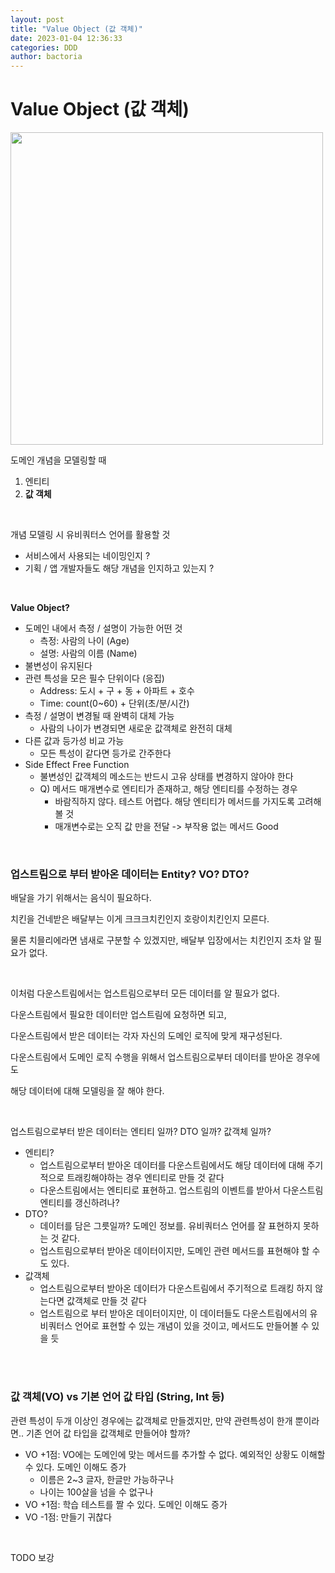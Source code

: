 ```yaml
---
layout: post
title: "Value Object (값 객체)"
date: 2023-01-04 12:36:33
categories: DDD
author: bactoria
---
```


# Value Object (값 객체)

<img src="https://user-images.githubusercontent.com/25674959/210389274-b436b4c4-e1d9-4e53-a553-1d9fdb4bcce7.png" width=500>

<br>

도메인 개념을 모델링할 때
1. 엔티티
2. **값 객체**

<br>

개념 모델링 시 유비쿼터스 언어를 활용할 것 

- 서비스에서 사용되는 네이밍인지 ?
- 기획 / 앱 개발자들도 해당 개념을 인지하고 있는지 ?

<br>

**Value Object?**
- 도메인 내에서 측정 / 설명이 가능한 어떤 것
  - 측정: 사람의 나이 (Age)
  - 설명: 사람의 이름 (Name)
- 불변성이 유지된다
- 관련 특성을 모은 필수 단위이다 (응집)
  - Address: 도시 + 구 + 동 + 아파트 + 호수
  - Time: count(0~60) + 단위(초/분/시간)
- 측정 / 설명이 변경될 때 완벽히 대체 가능
  - 사람의 나이가 변경되면 새로운 값객체로 완전히 대체
- 다른 값과 등가성 비교 가능
  - 모든 특성이 같다면 등가로 간주한다
- Side Effect Free Function
  - 불변성인 값객체의 메소드는 반드시 고유 상태를 변경하지 않아야 한다
  - Q) 메서드 매개변수로 엔티티가 존재하고, 해당 엔티티를 수정하는 경우
    - 바람직하지 않다. 테스트 어렵다. 해당 엔티티가 메서드를 가지도록 고려해볼 것
    - 매개변수로는 오직 값 만을 전달 -> 부작용 없는 메서드 Good

<br>

### 업스트림으로 부터 받아온 데이터는 Entity? VO? DTO?

배달을 가기 위해서는 음식이 필요하다. 

치킨을 건네받은 배달부는 이게 크크크치킨인지 호랑이치킨인지 모른다. 

물론 치믈리에라면 냄새로 구분할 수 있겠지만, 배달부 입장에서는 치킨인지 조차 알 필요가 없다.

<br>

이처럼 다운스트림에서는 업스트림으로부터 모든 데이터를 알 필요가 없다.

다운스트림에서 필요한 데이터만 업스트림에 요청하면 되고, 

다운스트림에서 받은 데이터는 각자 자신의 도메인 로직에 맞게 재구성된다.

다운스트림에서 도메인 로직 수행을 위해서 업스트림으로부터 데이터를 받아온 경우에도 

해당 데이터에 대해 모델링을 잘 해야 한다.

<br>

업스트림으로부터 받은 데이터는 엔티티 일까? DTO 일까? 값객체 일까? 

- 엔티티?
  - 업스트림으로부터 받아온 데이터를 다운스트림에서도 해당 데이터에 대해 주기적으로 트래킹해야하는 경우 엔티티로 만들 것 같다
  - 다운스트림에서는 엔티티로 표현하고. 업스트림의 이벤트를 받아서 다운스트림 엔티티를 갱신하려나?
- DTO?
  - 데이터를 담은 그릇일까? 도메인 정보를. 유비쿼터스 언어를 잘 표현하지 못하는 것 같다.
  - 업스트림으로부터 받아온 데이터이지만, 도메인 관련 메서드를 표현해야 할 수도 있다.
- 값객체
  - 업스트림으로부터 받아온 데이터가 다운스트림에서 주기적으로 트래킹 하지 않는다면 값객체로 만들 것 같다
  - 업스트림으로 부터 받아온 데이터이지만, 이 데이터들도 다운스트림에서의 유비쿼터스 언어로 표현할 수 있는 개념이 있을 것이고, 메서드도 만들어볼 수 있을 듯

<br>
<br>

### 값 객체(VO) vs 기본 언어 값 타입 (String, Int 등)

관련 특성이 두개 이상인 경우에는 값객체로 만들겠지만, 만약 관련특성이 한개 뿐이라면.. 기존 언어 값 타입을 값객체로 만들어야 할까?

- VO +1점: VO에는 도메인에 맞는 메서드를 추가할 수 없다. 예외적인 상황도 이해할 수 있다. 도메인 이해도 증가
  - 이름은 2~3 글자, 한글만 가능하구나
  - 나이는 100살을 넘을 수 없구나
- VO +1점: 학습 테스트를 짤 수 있다. 도메인 이해도 증가
- VO -1점: 만들기 귀찮다



<br>

TODO 보강




